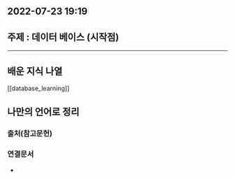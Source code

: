 ## 2022-07-23 19:19  

## 주제 : 데이터 베이스 (시작점)
----
## 배운 지식 나열

[[database_learning]] 
















## 나만의 언어로 정리
>


### 출처(참고문헌)

### 연결문서
- 
